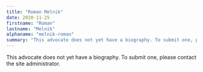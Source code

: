 ```yaml
---
title: "Roman Melnik"
date: 2020-11-25
firstname: "Roman"
lastname: "Melnik"
alphaname: "melnik-roman"
summary: "This advocate does not yet have a biography. To submit one, please contact the site administrator."
---
```

This advocate does not yet have a biography. To submit one, please contact the site administrator.

